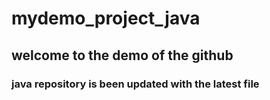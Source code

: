# mydemo_project_java
## welcome to the demo of the github
###  java repository is been updated with the latest file
